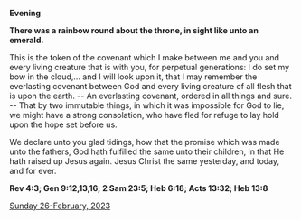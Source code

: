 **Evening**

**There was a rainbow round about the throne, in sight like unto an emerald.**
 
This is the token of the covenant which I make between me and you and every living creature that is with you, for perpetual generations: I do set my bow in the cloud,... and I will look upon it, that I may remember the everlasting covenant between God and every living creature of all flesh that is upon the earth. -- An everlasting covenant, ordered in all things and sure. -- That by two immutable things, in which it was impossible for God to lie, we might have a strong consolation, who have fled for refuge to lay hold upon the hope set before us.
 
We declare unto you glad tidings, how that the promise which was made unto the fathers, God hath fulfilled the same unto their children, in that He hath raised up Jesus again. Jesus Christ the same yesterday, and today, and for ever.  

**Rev 4:3; Gen 9:12,13,16; 2 Sam 23:5; Heb 6:18; Acts 13:32; Heb 13:8**

[Sunday 26-February, 2023](https://t.me/daily_light)
